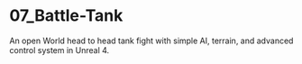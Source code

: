 # 07_Battle-Tank
An open World head to head tank fight with simple AI, terrain, and advanced control system in Unreal 4.

